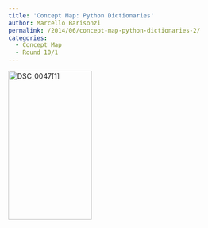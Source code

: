 ```yaml
---
title: 'Concept Map: Python Dictionaries'
author: Marcello Barisonzi
permalink: /2014/06/concept-map-python-dictionaries-2/
categories:
  - Concept Map
  - Round 10/1
---
```

[<img class="alignnone size-medium wp-image-7851" alt="DSC_0047[1]" src="http://teaching.software-carpentry.org/wp-content/uploads/2014/06/DSC_00471-e1403146344173-168x300.jpg" width="168" height="300" />][1]

 [1]: http://teaching.software-carpentry.org/wp-content/uploads/2014/06/DSC_00471-e1403146344173.jpg
